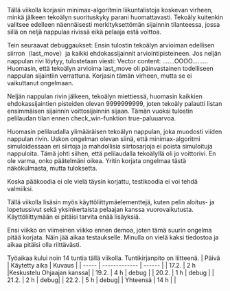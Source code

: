 Tällä viikolla korjasin minimax-algoritmin liikuntalistoja koskevan virheen, minkä jälkeen tekoälyn suorituskyky parani huomattavasti. Tekoäly kuitenkin valitsee edelleen näennäisesti merkityksettömän sijainnin tilanteessa, jossa sillä on neljä nappulaa rivissä eikä pelaaja estä voittoa.

Tein seuraavat debuggaukset:
Ensin tulostin tekoälyn arvioiman edellisen siirron（last_move）ja kaikki ehdokassijainnit arviointipisteineen. Jos neljän nappulan rivi löytyy, tulostetaan viesti: Vector content: .......OOOO......... Huomasin, että tekoälyn arvioima last_move oli päinvastainen todelliseen nappulan sijaintiin verrattuna. Korjasin tämän virheen, mutta se ei vaikuttanut ongelmaan.

Neljän nappulan rivin jälkeen, tekoälyn miettiessä, huomasin kaikkien ehdokassijaintien pisteiden olevan 9999999999, joten tekoäly palautti listan ensimmäisen sijainnin voittosijainnin sijaan. Tämän vuoksi tulostin pelilaudan tilan ennen check_win-funktion true-paluuarvoa.

Huomasin pelilaudalla ylimääräisen tekoälyn nappulan, joka muodosti viiden nappulan rivin. Uskon ongelman olevan siinä, että minimax-algoritmi simuloidessaan eri siirtoja ja mahdollisia siirtosarjoja ei poista simuloituja nappuloita. Tämä johti siihen, että pelilaudalla tekoälyllä oli jo voittorivi. En ole varma, onko päätelmäni oikea. Yritin korjata ongelmaa tästä näkökulmasta, mutta tuloksetta.

Koska pääkoodia ei ole vielä täysin korjattu, testikoodia ei voi tehdä valmiiksi.

Tällä viikolla lisäsin myös käyttöliittymäelementtejä, kuten pelin aloitus- ja lopetussivut sekä yksinkertaista pelaajan kanssa vuorovaikutusta. Käyttöliittymään ei pitäisi tarvita enää lisäyksiä.

Ensi viikko on viimeinen viikko ennen demoa, joten tämä suurin ongelma pitää korjata. Näin jää aikaa testaukselle. Minulla on vielä kaksi tiedostoa ja aikaa pitäisi olla riittävästi.

Työaikaa kului noin 14 tuntia tällä viikolla. Tuntikirjanpito on liitteenä.
| Päivä | Käytetty aika | Kuvaus |
| ----- | ------------- | ------ |
| 17.2.  | 2 h            |Keskustelu Ohjaajan kanssa|
| 19.2.  | 4 h            | debug |
| 20.2.  | 1 h            | debug |
| 21.2.  | 2 h            | debug|
| 22.2.  | 5 h            | debug|
| Yhteensä | 14 h         |  |

